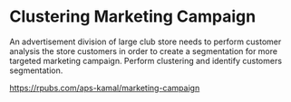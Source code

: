 # Clustering Marketing Campaign
 An advertisement division of large club store needs to perform customer analysis the store customers in order to create a segmentation for more targeted marketing campaign. Perform clustering and identify customers segmentation.
 
 https://rpubs.com/aps-kamal/marketing-campaign
